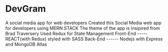 # DevGram
A social media app for web developers
Created this Social Media web app for developers using MERN STACK
The theme of the app is insipired from Brad Traversery 
Used Redux for State Management
Front-End ----- REACT(with Redux) styled with SASS
Back-End ------ Nodejs with Express and MongoDB Atlas
